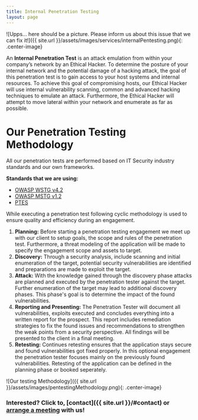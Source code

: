 ```yaml
---
title: Internal Penetration Testing
layout: page
---
```


![Upps... here should be a picture. Please inform us about this issue that we can fix it!]({{ site.url }}/assets/images/services/internalPentesting.png){: .center-image} 

An **Internal Penetration Test** is an attack emulation from within your company’s network by an Ethical Hacker. To determine the posture of your internal network and the potential damage of a hacking attack, the goal of this penetration test is to gain access to your host systems and internal resources. To achieve this goal of compromising hosts, our Ethical Hacker will use internal vulnerability scanning, common and advanced hacking techniques to emulate an attack. Furthermore, the Ethical Hacker will attempt to move lateral within your network and enumerate as far as possible.

# Our Penetration Testing Methodology

All our penetration tests are performed based on IT Security industry standards and our own frameworks.  
  
**Standards that we are using:** 

* [OWASP WSTG v4.2](https://owasp.org/www-project-web-security-testing-guide/v42/)
* [OWASP MSTG v1.2](https://mobile-security.gitbook.io/mobile-security-testing-guide)
* [PTES](http://www.pentest-standard.org)  
  
While executing a penetration test following cyclic methodology is used to ensure quality and efficiency during an engagement.  
  
1. **Planning:** Before starting a penetration testing engagement we meet up with our client to setup goals, the scope and rules of the penetration test. Furthermore, a threat modeling of the application will be made to specify the engagement scope and assets to target.
2. **Discovery:** Through a security analysis, include scanning and initial enumeration of the target, potential security vulnerabilities are identified and preparations are made to exploit the target.
3. **Attack:** With the knowledge gained through the discovery phase attacks are planned and executed by the penetration tester against the target. Further enumeration of the target may lead to additional discovery phases. This phase's goal is to determine the impact of the found vulnerabilities.
3. **Reporting and Presenting:** The Penetration Tester will document all vulnerabilities, exploits executed and concludes everything into a written report for the prospect. This report includes remediation strategies to fix the found issues and recommendations to strengthen the weak points from a security perspective. All findings will be presented to the client in a final meeting.
4. **Retesting:** Continues retesting ensures that the application stays secure and found vulnerabilities got fixed properly. In this optional engagement the penetration tester focuses mainly on the previously found vulnerabilities. Retesting of the application can be defined in the planning phase or booked seperately.

![Our testing Methodology]({{ site.url }}/assets/images/pentestingMethodology.png){: .center-image} 

### Interested? Click to, [contact]({{ site.url }}/#contact) or [arrange a meeting](https://calendly.com/wwhh) with us!

<style>
.center-image
{
	margin: 0 auto;
	display: block;
}
</style>
